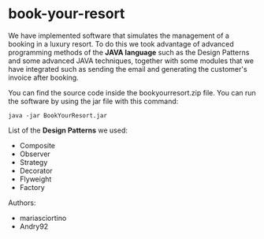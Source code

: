 # book-your-resort
We have implemented software that simulates the management of a booking in a luxury resort. To do this we took advantage of advanced programming methods of the **JAVA language** such as the Design Patterns and some advanced JAVA techniques, together with some modules that we have integrated such as sending the email and generating the customer's invoice after booking.

You can find the source code inside the bookyourresort.zip file.
You can run the software by using the jar file with this command:

```
java -jar BookYourResort.jar
```

List of the **Design Patterns** we used:
- Composite
- Observer
- Strategy
- Decorator
- Flyweight
- Factory


Authors:
- mariasciortino
- Andry92
